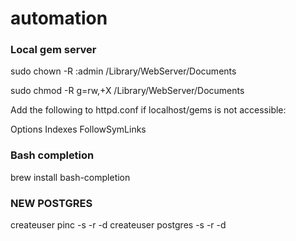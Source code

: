 automation
==========

### Local gem server
sudo chown -R :admin /Library/WebServer/Documents

sudo chmod -R g=rw,+X /Library/WebServer/Documents

Add the following to httpd.conf if localhost/gems is not accessible:

Options Indexes FollowSymLinks

### Bash completion
brew install bash-completion

### NEW POSTGRES

createuser pinc -s -r -d
createuser postgres -s -r -d

